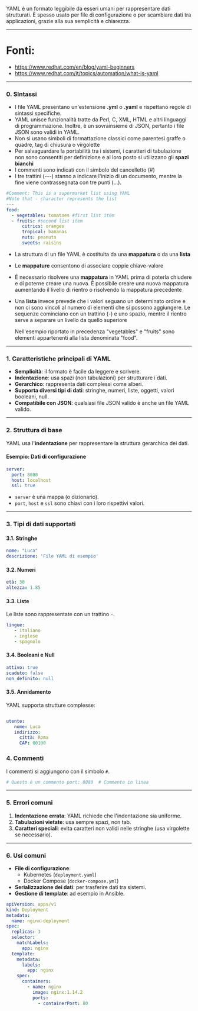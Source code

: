 YAML è un formato leggibile da esseri umani per rappresentare dati strutturati. È spesso usato per file di configurazione o per scambiare dati tra applicazioni, grazie alla sua semplicità e chiarezza.

***

# Fonti:
- https://www.redhat.com/en/blog/yaml-beginners
- https://www.redhat.com/it/topics/automation/what-is-yaml


***
### 0. SIntassi
- I file YAML presentano un'estensione **.yml** o **.yaml** e rispettano regole di sintassi specifiche.
- YAML unisce funzionalità tratte da Perl, C, XML, HTML e altri linguaggi di programmazione. Inoltre, è un sovrainsieme di JSON, pertanto i file JSON sono validi in YAML.
- Non si usano simboli di formattazione classici come parentesi graffe o quadre, tag di chiusura o virgolette
- Per salvaguardare la portabilità tra i sistemi, i caratteri di tabulazione non sono consentiti per definizione e al loro posto si utilizzano gli **spazi bianchi**
- I commenti sono indicati con il simbolo del cancelletto (#)
- I tre trattini (---) stanno a indicare l'inizio di un documento, mentre la fine viene contrassegnata con tre punti (...).

```yaml
#Comment: This is a supermarket list using YAML
#Note that - character represents the list
---
food: 
  - vegetables: tomatoes #first list item
  - fruits: #second list item
      citrics: oranges 
      tropical: bananas
      nuts: peanuts
      sweets: raisins
```

- La struttura di un file YAML è costituita da una **mappatura** o da una **lista**
- Le **mappature** consentono di associare coppie chiave-valore
- È necessario risolvere una **mappatura** in YAML prima di poterla chiudere e di poterne creare una nuova. È possibile creare una nuova mappatura aumentando il livello di rientro o risolvendo la mappatura precedente
- Una **lista** invece prevede che i valori seguano un determinato ordine e non ci sono vincoli al numero di elementi che si possono aggiungere. Le sequenze cominciano con un trattino (-) e uno spazio, mentre il rientro serve a separare un livello da quello superiore
  
  Nell'esempio riportato in precedenza "vegetables" e "fruits" sono elementi appartenenti alla lista denominata "food".

***

### **1. Caratteristiche principali di YAML**

- **Semplicità**: il formato è facile da leggere e scrivere.
- **Indentazione**: usa spazi (non tabulazioni) per strutturare i dati.
- **Gerarchico**: rappresenta dati complessi come alberi.
- **Supporta diversi tipi di dati**: stringhe, numeri, liste, oggetti, valori booleani, null.
- **Compatibile con JSON**: qualsiasi file JSON valido è anche un file YAML valido.


***

### **2. Struttura di base**

YAML usa l'**indentazione** per rappresentare la struttura gerarchica dei dati.

#### Esempio: Dati di configurazione

```yaml
server:
  port: 8080 
  host: localhost 
  ssl: true
```
- `server` è una mappa (o dizionario).
- `port`, `host` e `ssl` sono chiavi con i loro rispettivi valori.


***

### 3. Tipi di dati supportati

#### 3.1. Stringhe
```yaml
nome: "Luca" 
descrizione: 'File YAML di esempio'
```

#### 3.2. Numeri
```yaml
età: 30 
altezza: 1.85
```

#### 3.3. Liste

Le liste sono rappresentate con un trattino `-`.

```YAML
lingue:
   - italiano   
   - inglese   
   - spagnolo
```

#### 3.4. Booleani e Null

```yaml
attivo: true 
scaduto: false 
non_definito: null
```

#### 3.5. Annidamento

YAML supporta strutture complesse:

```yaml

utente:   
   nome: Luca   
   indirizzo:     
     città: Roma     
     CAP: 00100
```


### **4. Commenti**
I commenti si aggiungono con il simbolo `#`.
```yaml
# Questo è un commento port: 8080  # Commento in linea
```


***

### **5. Errori comuni**

1. **Indentazione errata**: YAML richiede che l'indentazione sia uniforme.
2. **Tabulazioni vietate**: usa sempre spazi, non tab.
3. **Caratteri speciali**: evita caratteri non validi nelle stringhe (usa virgolette se necessario).

***

### **6. Usi comuni**

- **File di configurazione**:
    - Kubernetes (`deployment.yaml`)
    - Docker Compose (`docker-compose.yml`)
- **Serializzazione dei dati**: per trasferire dati tra sistemi.
- **Gestione di template**: ad esempio in Ansible.

```YAML
apiVersion: apps/v1
kind: Deployment
metadata:
  name: nginx-deployment
spec:
  replicas: 3
  selector:
    matchLabels:
      app: nginx
  template:
    metadata:
      labels:
        app: nginx
    spec:
      containers:
        - name: nginx
          image: nginx:1.14.2
          ports:
            - containerPort: 80

```

